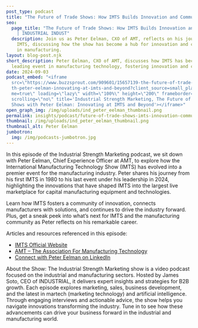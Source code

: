 ```yaml
---
post_type: podcast
title: "The Future of Trade Shows: How IMTS Builds Innovation and Community"
seo:
  page_title: "The Future of Trade Shows: How IMTS Builds Innovation and Community
    | INDUSTRIAL INDUST"
  description: Join us as Peter Eelman, CXO of AMT, reflects on his journey with
    IMTS, discussing how the show has become a hub for innovation and community
    in manufacturing.
layout: blog-post.njk
short_description: Peter Eelman, CXO of AMT, discusses how IMTS has become a
  leading event in manufacturing technology, fostering innovation and community.
date: 2024-09-03
podcast_embed: "<iframe
  src=\"https://www.buzzsprout.com/909601/15657139-the-future-of-trade-shows-wi\
  th-peter-eelman-innovating-at-imts-and-beyond?client_source=small_player&ifra\
  me=true\" loading=\"lazy\" width=\"100%\" height=\"200\" frameborder=\"0\"
  scrolling=\"no\" title='Industrial Strength Marketing, The Future of Trade
  Shows with Peter Eelman: Innovating at IMTS and Beyond'></iframe>"
open_graph_img: /img/uploads/ind_peter_eelman_thumbnail.png
permalink: insights/podcast/future-of-trade-shows-imts-innovation-community
thumbnail: /img/uploads/ind_peter_eelman_thumbnail.png
thumbnail_alt: Peter Eelman
jumbotron:
  img: /img/podcasts-jumbotron.jpg
---
```

In this episode of the Industrial Strength Marketing podcast, we sit down with Peter Eelman, Chief Experience Officer at AMT, to explore how the International Manufacturing Technology Show (IMTS) has evolved into a premier event for the manufacturing industry. Peter shares his journey from his first IMTS in 1980 to his last event under his leadership in 2024, highlighting the innovations that have shaped IMTS into the largest live marketplace for capital manufacturing equipment and technologies.

Learn how IMTS fosters a community of innovation, connects manufacturers with solutions, and continues to drive the industry forward. Plus, get a sneak peek into what’s next for IMTS and the manufacturing community as Peter reflects on his remarkable career.

Articles and resources referenced in this episode:

* [IMTS Official Website](https://www.imts.com/)
* [AMT – The Association For Manufacturing Technology](https://www.amtonline.org/)
* [Connect with Peter Eelman on LinkedIn](https://www.linkedin.com/in/peter-eelman-40467a7/)

About the Show: The Industrial Strength Marketing show is a video podcast focused on the industrial and manufacturing sectors. Hosted by James Soto, CEO of INDUSTRIAL, it delivers expert insights and strategies for B2B growth. Each episode explores marketing, sales, business development, and the latest in martech (marketing technology) and artificial intelligence. Through engaging interviews and actionable advice, the show helps you navigate innovations transforming the industry. Tune in to see how these advancements can drive your business forward in the industrial and manufacturing world.